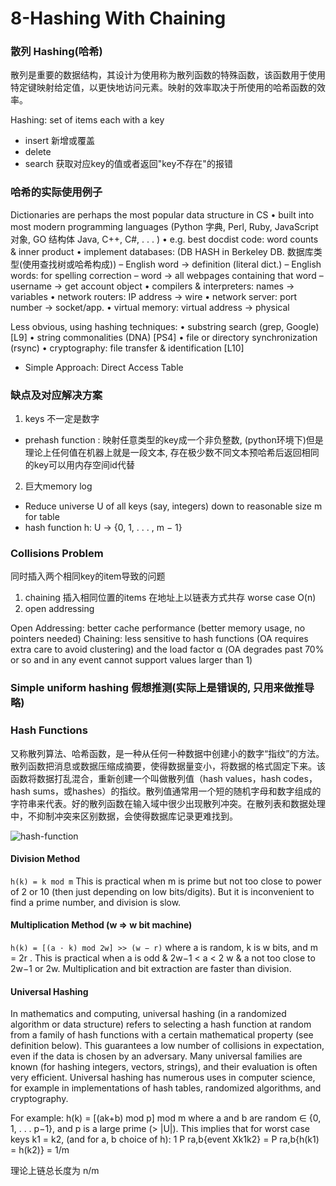 # 8-Hashing With Chaining

### 散列 Hashing(哈希)
散列是重要的数据结构，其设计为使用称为散列函数的特殊函数，该函数用于使用特定键映射给定值，以更快地访问元素。映射的效率取决于所使用的哈希函数的效率。

Hashing: set of items each with a key
- insert 新增或覆盖
- delete
- search 获取对应key的值或者返回"key不存在"的报错

### 哈希的实际使用例子
Dictionaries are perhaps the most popular data structure in CS
• built into most modern programming languages (Python 字典, Perl, Ruby, JavaScript 对象, GO 结构体 Java, C++, C#, . . . )
• e.g. best docdist code: word counts & inner product
• implement databases: (DB HASH in Berkeley DB. 数据库类型(使用查找树或哈希构成))
– English word → definition (literal dict.)
– English words: for spelling correction
– word → all webpages containing that word
– username → get account object
• compilers & interpreters: names → variables
• network routers: IP address → wire
• network server: port number → socket/app.
• virtual memory: virtual address → physical

Less obvious, using hashing techniques:
• substring search (grep, Google) [L9]
• string commonalities (DNA) [PS4]
• file or directory synchronization (rsync)
• cryptography: file transfer & identification [L10]

- Simple Approach: Direct Access Table

### 缺点及对应解决方案
1. keys 不一定是数字
- prehash function : 映射任意类型的key成一个非负整数, 
(python环境下)但是理论上任何值在机器上就是一段文本, 存在极少数不同文本预哈希后返回相同的key可以用内存空间id代替

2. 巨大memory log
- Reduce universe U of all keys (say, integers) down to reasonable size m for table
- hash function h: U → {0, 1, . . . , m − 1}

### Collisions Problem
同时插入两个相同key的item导致的问题

1. chaining
插入相同位置的items 在地址上以链表方式共存
worse case O(n)
2. open addressing

Open Addressing: better cache performance (better memory usage, no pointers
needed)
Chaining: less sensitive to hash functions (OA requires extra care to avoid clustering)
and the load factor α (OA degrades past 70% or so and in any event cannot support values larger than 1)

### Simple uniform hashing 假想推测(实际上是错误的, 只用来做推导 略)

### Hash Functions

又称散列算法、哈希函数，是一种从任何一种数据中创建小的数字“指纹”的方法。散列函数把消息或数据压缩成摘要，使得数据量变小，将数据的格式固定下来。该函数将数据打乱混合，重新创建一个叫做散列值（hash values，hash codes，hash sums，或hashes）的指纹。散列值通常用一个短的随机字母和数字组成的字符串来代表。好的散列函数在输入域中很少出现散列冲突。在散列表和数据处理中，不抑制冲突来区别数据，会使得数据库记录更难找到。

![hash-function]("~@assets/50/hash-function.png")

#### Division Method
`h(k) = k mod m`
This is practical when m is prime but not too close to power of 2 or 10 (then just depending on low bits/digits).
But it is inconvenient to find a prime number, and division is slow.

#### Multiplication Method (w => w bit machine)
`h(k) = [(a · k) mod 2w] >> (w − r)`
where a is random, k is w bits, and m = 2r
.
This is practical when a is odd & 2w−1 < a < 2
w & a not too close to 2w−1 or 2w.
Multiplication and bit extraction are faster than division.

#### Universal Hashing

In mathematics and computing, universal hashing (in a randomized algorithm or data structure) refers to selecting a hash function at random from a family of hash functions with a certain mathematical property (see definition below). This guarantees a low number of collisions in expectation, even if the data is chosen by an adversary. Many universal families are known (for hashing integers, vectors, strings), and their evaluation is often very efficient. Universal hashing has numerous uses in computer science, for example in implementations of hash tables, randomized algorithms, and cryptography.

For example: h(k) = [(ak+b) mod p] mod m where a and b are random ∈ {0, 1, . . . p−1},
and p is a large prime (> |U|).
This implies that for worst case keys k1 = k2, (and for a, b choice of h):
1
P ra,b{event Xk1k2} = P ra,b{h(k1) = h(k2)} = 1/m

理论上链总长度为 n/m
